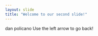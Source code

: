 ```yaml
---
layout: slide
title: "Welcome to our second slide!"
---
```

dan policano
Use the left arrow to go back!
